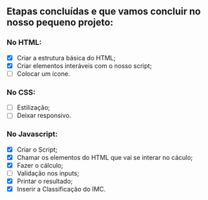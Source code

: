 ## Etapas concluídas e que vamos concluir no nosso pequeno projeto:
### No HTML:
- [x] Criar a estrutura básica do HTML;
- [x] Criar elementos interáveis com o nosso script;
- [ ] Colocar um ícone.

### No CSS:
- [ ] Estilização;
- [ ] Deixar responsivo.

### No Javascript:
- [x] Criar o Script;
- [x] Chamar os elementos do HTML que vai se interar no cáculo;
- [x] Fazer o cálculo;
- [ ] Validação nos inputs;
- [x] Printar o resultado;
- [x] Inserir a Classificação do IMC.
